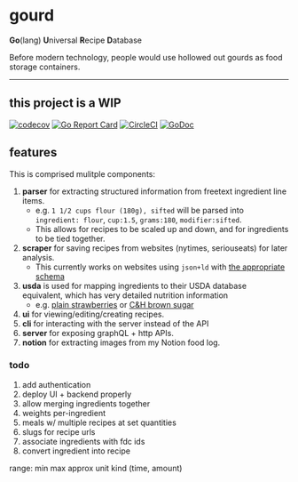 # gourd

**Go**(lang) **U**niversal **R**ecipe **D**atabase

Before modern technology, people would use hollowed out gourds as food storage containers.

---

## this project is a WIP

[![codecov](https://codecov.io/gh/nickysemenza/gourd/branch/master/graph/badge.svg)](https://codecov.io/gh/nickysemenza/gourd) [![Go Report Card](https://goreportcard.com/badge/github.com/nickysemenza/gourd)](https://goreportcard.com/report/github.com/nickysemenza/gourd) [![CircleCI](https://circleci.com/gh/nickysemenza/gourd.svg?style=svg)](https://circleci.com/gh/nickysemenza/gourd) [![GoDoc](https://godoc.org/github.com/nickysemenza/gourd?status.svg)](https://pkg.go.dev/github.com/nickysemenza/gourd)

## features

This is comprised mulitple components:

1. **parser** for extracting structured information from freetext ingredient line items.
   - e.g. `1 1/2 cups flour (180g), sifted` will be parsed into `ingredient: flour`, `cup:1.5`, `grams:180`, `modifier:sifted`.
   - This allows for recipes to be scaled up and down, and for ingredients to be tied together.
2. **scraper** for saving recipes from websites (nytimes, seriouseats) for later analysis.
   - This currently works on websites using `json+ld` with [the appropriate schema](https://schema.org/Recipe)
3. **usda** is used for mapping ingredients to their USDA database equivalent, which has very detailed nutrition information
   - e.g. [plain strawberries](https://fdc.nal.usda.gov/fdc-app.html#/food-details/747448/nutrients) or [C&H brown sugar](https://fdc.nal.usda.gov/fdc-app.html#/food-details/392083/nutrients)
4. **ui** for viewing/editing/creating recipes.
5. **cli** for interacting with the server instead of the API
6. **server** for exposing graphQL + http APIs.
7. **notion** for extracting images from my Notion food log.

### todo

1. add authentication
2. deploy UI + backend properly
3. allow merging ingredients together
4. weights per-ingredient
5. meals w/ multiple recipes at set quantities
6. slugs for recipe urls
7. associate ingredients with fdc ids
8. convert ingredient into recipe

range: min max approx unit kind (time, amount)
